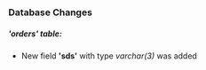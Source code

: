 ### Database Changes
##### **'orders'** table:  
- New field **'sds'** with type *varchar(3)* was added
